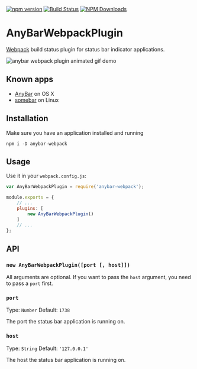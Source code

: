 [![npm version](https://badge.fury.io/js/anybar-webpack.svg)](http://badge.fury.io/js/anybar-webpack)
[![Build Status](https://travis-ci.org/roman01la/anybar-webpack.svg?branch=master)](https://travis-ci.org/roman01la/anybar-webpack)
[![NPM Downloads](https://img.shields.io/npm/dm/anybar-webpack.svg?style=flat)](https://www.npmjs.org/package/anybar-webpack)

# AnyBarWebpackPlugin
[Webpack](http://webpack.github.io/) build status plugin for status bar indicator applications.

![anybar webpack plugin animated gif demo](anybar-webpack.gif)

## Known apps

- [AnyBar](https://github.com/tonsky/AnyBar) on OS X
- [somebar](https://github.com/limpbrains/somebar) on Linux

## Installation

Make sure you have an application installed and running

```
npm i -D anybar-webpack
```

## Usage

Use it in your `webpack.config.js`:

```javascript
var AnyBarWebpackPlugin = require('anybar-webpack');

module.exports = {
    // ...
    plugins: [
        new AnyBarWebpackPlugin()
    ]
    // ...
};
```

## API 

### `new AnyBarWebpackPlugin([port [, host]])`
All arguments are optional. If you want to pass the `host` argument, you need to pass a `port` first.

### `port`
Type: `Number`
Default: `1738`

The port the status bar application is running on.

### `host`
Type: `String`
Default: `'127.0.0.1'`

The host the status bar application is running on.
